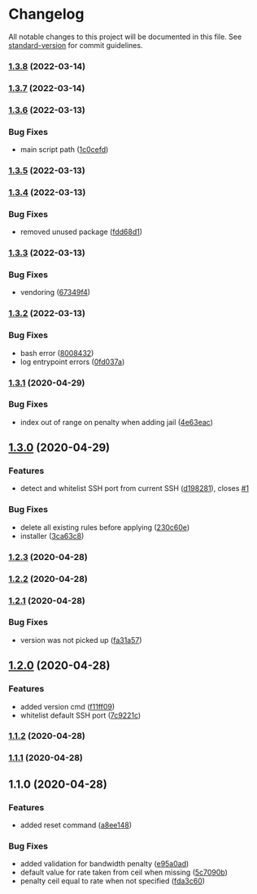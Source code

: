 # Changelog

All notable changes to this project will be documented in this file. See [standard-version](https://github.com/conventional-changelog/standard-version) for commit guidelines.

### [1.3.8](https://github.com/ciokan/shaper/compare/v1.3.7...v1.3.8) (2022-03-14)

### [1.3.7](https://github.com/ciokan/shaper/compare/v1.3.6...v1.3.7) (2022-03-14)

### [1.3.6](https://github.com/ciokan/shaper/compare/v1.3.5...v1.3.6) (2022-03-13)


### Bug Fixes

* main script path ([1c0cefd](https://github.com/ciokan/shaper/commit/1c0cefdf355ea602eaddf0df7338e38ddd2c6708))

### [1.3.5](https://github.com/ciokan/shaper/compare/v1.3.4...v1.3.5) (2022-03-13)

### [1.3.4](https://github.com/ciokan/shaper/compare/v1.3.3...v1.3.4) (2022-03-13)


### Bug Fixes

* removed unused package ([fdd68d1](https://github.com/ciokan/shaper/commit/fdd68d1fcb303b498faeb10233f0aad6f601d2e8))

### [1.3.3](https://github.com/ciokan/shaper/compare/v1.3.2...v1.3.3) (2022-03-13)


### Bug Fixes

* vendoring ([67349f4](https://github.com/ciokan/shaper/commit/67349f40b794cab303699eccc32e5a55639e9628))

### [1.3.2](https://github.com/ciokan/shaper/compare/v1.3.1...v1.3.2) (2022-03-13)


### Bug Fixes

* bash error ([8008432](https://github.com/ciokan/shaper/commit/800843273a83c536626445e8e542eef6f8fe35a0))
* log entrypoint errors ([0fd037a](https://github.com/ciokan/shaper/commit/0fd037afeb2e27d3f7fa8dd414f4724fcc03cc0e))

### [1.3.1](https://github.com/ciokan/shaper/compare/v1.3.0...v1.3.1) (2020-04-29)


### Bug Fixes

* index out of range on penalty when adding jail ([4e63eac](https://github.com/ciokan/shaper/commit/4e63eaccc6416ccc13e76182f17a43c97d05c428))

## [1.3.0](https://github.com/ciokan/shaper/compare/v1.2.3...v1.3.0) (2020-04-29)


### Features

* detect and whitelist SSH port from current SSH ([d198281](https://github.com/ciokan/shaper/commit/d198281c802f77ad8ff21c4d41a5ff5fb72c2582)), closes [#1](https://github.com/ciokan/shaper/issues/1)


### Bug Fixes

* delete all existing rules before applying ([230c60e](https://github.com/ciokan/shaper/commit/230c60ee4c2d2a83022675c91f9c7cc6e08fde97))
* installer ([3ca63c8](https://github.com/ciokan/shaper/commit/3ca63c8c24ae7e25dd82a63b9dc0bec3c4567a6e))

### [1.2.3](https://github.com/ciokan/shaper/compare/v1.2.2...v1.2.3) (2020-04-28)

### [1.2.2](https://github.com/ciokan/shaper/compare/v1.2.1...v1.2.2) (2020-04-28)

### [1.2.1](https://github.com/ciokan/shaper/compare/v1.2.0...v1.2.1) (2020-04-28)


### Bug Fixes

* version was not picked up ([fa31a57](https://github.com/ciokan/shaper/commit/fa31a57875695c186b5965979e07311e08b7058f))

## [1.2.0](https://github.com/ciokan/shaper/compare/v1.1.2...v1.2.0) (2020-04-28)


### Features

* added version cmd ([f11ff09](https://github.com/ciokan/shaper/commit/f11ff099f88e6ef79daacbc0e34099bb4e1eb70b))
* whitelist default SSH port ([7c9221c](https://github.com/ciokan/shaper/commit/7c9221c79b13d0fea02ff4f14bd7ab3cb631f5fb))

### [1.1.2](https://github.com/ciokan/shaper/compare/v1.1.1...v1.1.2) (2020-04-28)

### [1.1.1](https://github.com/ciokan/shaper/compare/v1.1.0...v1.1.1) (2020-04-28)

## 1.1.0 (2020-04-28)


### Features

* added reset command ([a8ee148](https://github.com/ciokan/shaper/commit/a8ee148d04c525a37e5d20389b808076463de76c))


### Bug Fixes

* added validation for bandwidth penalty ([e95a0ad](https://github.com/ciokan/shaper/commit/e95a0ad74f46d49b7f67213a6432bad04873907a))
* default value for rate taken from ceil when missing ([5c7090b](https://github.com/ciokan/shaper/commit/5c7090be2f8143575e0a73ec2b0c1adcd5418b2f))
* penalty ceil equal to rate when not specified ([fda3c60](https://github.com/ciokan/shaper/commit/fda3c602b7432c33632ce82d453c3d41c5b9de86))
